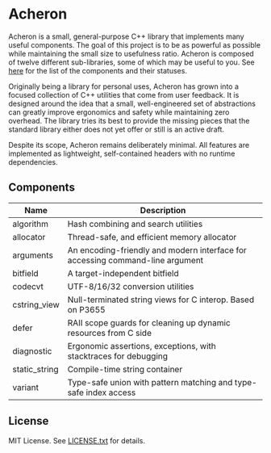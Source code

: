 # Acheron

Acheron is a small, general-purpose C++ library that implements many useful components. The goal
of this project is to be as powerful as possible while maintaining the small size to usefulness
ratio. Acheron is composed of twelve different sub-libraries, some of which may be useful to you. See
[here](#components) for the list of the components and their statuses.

Originally being a library for personal uses, Acheron has grown into a focused collection of C++
utilities that come from user feedback. It is designed around the idea that a small, well-engineered
set of abstractions can greatly improve ergonomics and safety while maintaining zero overhead. The 
library tries its best to provide the missing pieces that the standard library either does not yet offer 
or still is an active draft. 

Despite its scope, Acheron remains deliberately minimal. All features are implemented as lightweight, 
self-contained headers with no runtime dependencies.

## Components

| Name          | Description                                                                   |
|---------------|-------------------------------------------------------------------------------|
| algorithm     | Hash combining and search utilities                                           |
| allocator     | Thread-safe, and efficient memory allocator                                   |
| arguments     | An encoding-friendly and modern interface for accessing command-line argument |
| bitfield      | A target-independent bitfield                                                 |
| codecvt       | UTF-8/16/32 conversion utilities                                              |
| cstring_view  | Null-terminated string views for C interop. Based on P3655                    |
| defer         | RAII scope guards for cleaning up dynamic resources from C side               |
| diagnostic    | Ergonomic assertions, exceptions, with stacktraces for debugging              |
| static_string | Compile-time string container                                                 |
| variant       | Type-safe union with pattern matching and type-safe index access              |

## License

MIT License. See [LICENSE.txt](LICENSE.txt) for details.
